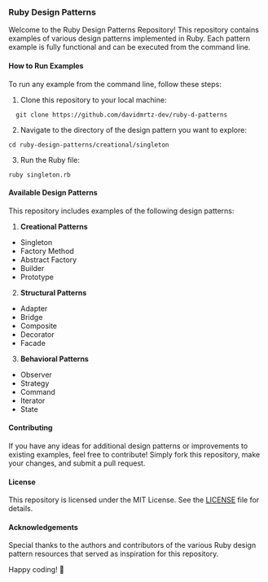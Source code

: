 ### Ruby Design Patterns


Welcome to the Ruby Design Patterns Repository!
This repository contains examples of various design patterns implemented in Ruby.
Each pattern example is fully functional and can be executed from the command line.

#### How to Run Examples

To run any example from the command line, follow these steps:

1. Clone this repository to your local machine:

```
  git clone https://github.com/davidmrtz-dev/ruby-d-patterns
```

2. Navigate to the directory of the design pattern you want to explore:

```
cd ruby-design-patterns/creational/singleton
```

3. Run the Ruby file:

```
ruby singleton.rb
```

#### Available Design Patterns

This repository includes examples of the following design patterns:

1. **Creational Patterns**
- Singleton
- Factory Method
- Abstract Factory
- Builder
- Prototype

2. **Structural Patterns**
- Adapter
- Bridge
- Composite
- Decorator
- Facade

3. **Behavioral Patterns**
- Observer
- Strategy
- Command
- Iterator
- State

#### Contributing

If you have any ideas for additional design patterns or improvements to existing examples, feel free to contribute! Simply fork this repository, make your changes, and submit a pull request.

#### License

This repository is licensed under the MIT License. See the [LICENSE](LICENSE) file for details.

#### Acknowledgements

Special thanks to the authors and contributors of the various Ruby design pattern resources that served as inspiration for this repository.

Happy coding! 🚀

